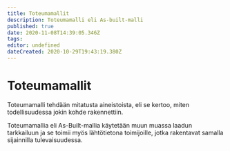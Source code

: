 ```yaml
---
title: Toteumamallit
description: Toteumamalli eli As-built-malli
published: true
date: 2020-11-08T14:39:05.346Z
tags: 
editor: undefined
dateCreated: 2020-10-29T19:43:19.380Z
---
```


# Toteumamallit
Toteumamalli tehdään mitatusta aineistoista, eli se kertoo, miten todellisuudessa jokin kohde rakennettiin. 

Toteumamallia eli As-Built-mallia käytetään muun muassa laadun tarkkailuun ja se toimii myös lähtötietona toimijoille, jotka rakentavat samalla sijainnilla tulevaisuudessa. 